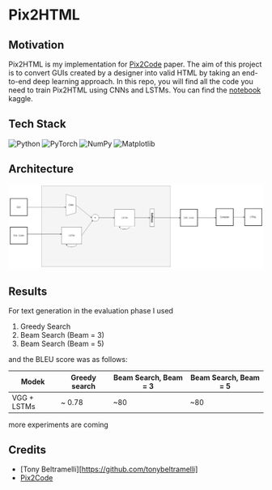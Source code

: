 # Pix2HTML

## Motivation

Pix2HTML is my implementation for [Pix2Code](https://arxiv.org/abs/1705.07962) paper. The aim of this project is to convert GUIs created by a designer into valid HTML by taking an end-to-end deep learning approach. In this repo, you will find all the code you need to train Pix2HTML using CNNs and LSTMs. You can find the [notebook](https://www.kaggle.com/code/karimgamaleldin/pix2html) kaggle.

## Tech Stack

<div align="center>
  
[![Python](https://img.shields.io/badge/python-3670A0?style=for-the-badge&logo=python&logoColor=ffdd54)](https://www.python.org/)
![PyTorch](https://img.shields.io/badge/PyTorch-%23EE4C2C.svg?style=for-the-badge&logo=PyTorch&logoColor=white)
![NumPy](https://img.shields.io/badge/numpy-%23013243.svg?style=for-the-badge&logo=numpy&logoColor=white)
![Matplotlib](https://img.shields.io/badge/Matplotlib-%23ffffff.svg?style=for-the-badge&logo=Matplotlib&logoColor=black)
  
</div>

## Architecture

![Diagram](diagram.jpg)

## Results

For text generation in the evaluation phase I used

1. Greedy Search
2. Beam Search (Beam = 3)
3. Beam Search (Beam = 5)

and the BLEU score was as follows:

| Modek       | Greedy search | Beam Search, Beam = 3 | Beam Search, Beam = 5 |
| ----------- | ------------- | --------------------- | --------------------- |
| VGG + LSTMs | ~ 0.78        | ~80                   | ~80                   |

more experiments are coming

## Credits

- [Tony Beltramelli][https://github.com/tonybeltramelli]
- [Pix2Code](https://arxiv.org/abs/1705.07962)
